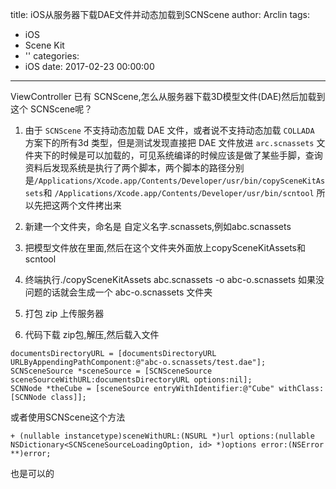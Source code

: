 title: iOS从服务器下载DAE文件并动态加载到SCNScene
author: Arclin
tags:
  - iOS
  - Scene Kit
  - ''
categories:
  - iOS
date: 2017-02-23 00:00:00
---
ViewController 已有 SCNScene,怎么从服务器下载3D模型文件(DAE)然后加载到这个 SCNScene呢？

<!-- more -->

1. 由于 `SCNScene` 不支持动态加载 DAE 文件，或者说不支持动态加载 `COLLADA` 方案下的所有3d 类型，但是测试发现直接把 DAE 文件放进 `arc.scnassets` 文件夹下的时候是可以加载的，可见系统编译的时候应该是做了某些手脚，查询资料后发现系统是执行了两个脚本，两个脚本的路径分别是`/Applications/Xcode.app/Contents/Developer/usr/bin/copySceneKitAssets`和
`/Applications/Xcode.app/Contents/Developer/usr/bin/scntool` 所以先把这两个文件拷出来

2. 新建一个文件夹，命名是 自定义名字.scnassets,例如abc.scnassets

3. 把模型文件放在里面,然后在这个文件夹外面放上copySceneKitAssets和scntool
4. 终端执行./copySceneKitAssets abc.scnassets -o abc-o.scnassets 如果没问题的话就会生成一个 abc-o.scnassets 文件夹
5. 打包 zip 上传服务器
6. 代码下载 zip包,解压,然后载入文件

```
documentsDirectoryURL = [documentsDirectoryURL URLByAppendingPathComponent:@"abc-o.scnassets/test.dae"];
SCNSceneSource *sceneSource = [SCNSceneSource sceneSourceWithURL:documentsDirectoryURL options:nil];
SCNNode *theCube = [sceneSource entryWithIdentifier:@"Cube" withClass:[SCNNode class]];
```
或者使用SCNScene这个方法

```
+ (nullable instancetype)sceneWithURL:(NSURL *)url options:(nullable NSDictionary<SCNSceneSourceLoadingOption, id> *)options error:(NSError **)error;
```
也是可以的

